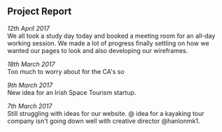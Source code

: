 ## Project Report

_12th April 2017_  
We all took a study day today and booked a meeting room for an all-day working session. We made a lot of progress finally settling on how we wanted our pages to look and also developing our wireframes. 

*18th March 2017*  
Too much to worry about for the CA's so

*9th March 2017*  
New idea for an Irish Space Tourism startup. 

*7th March 2017*  
Still struggling with ideas for our website. @ idea for a kayaking tour company isn't going down well with creative director @hanlonmk1.
